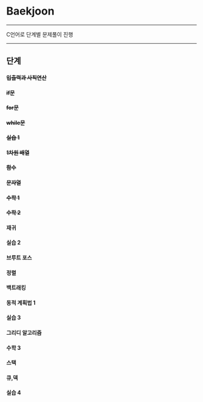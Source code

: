 # Baekjoon
***
C언어로 단계별 문제풀이 진행
***

## 단계
#### ~~입출력과 사칙연산~~
#### ~~if문~~
#### ~~for문~~
#### ~~while문~~
#### ~~실습 1~~
#### ~~1차원 배열~~
#### ~~함수~~
#### ~~문자열~~
#### ~~수학 1~~
#### ~~수학 2~~
#### 재귀
#### 실습 2
#### 브루트 포스
#### 정렬
#### 백트래킹
#### 동적 계획법 1
#### 실습 3
#### 그리디 알고리즘
#### 수학 3
#### 스택
#### 큐,덱
#### 실습 4
